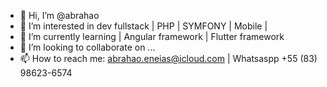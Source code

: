 - 👋 Hi, I’m @abrahao
- 👀 I’m interested in dev fullstack | PHP | SYMFONY | Mobile |
- 🌱 I’m currently learning | Angular framework | Flutter framework
- 💞️ I’m looking to collaborate on ...
- 📫 How to reach me: abrahao.eneias@icloud.com | 
                      Whatsaspp +55 (83) 98623-6574

<!---
abrahao/abrahao is a ✨ special ✨ repository because its `README.md` (this file) appears on your GitHub profile.
You can click the Preview link to take a look at your changes.
--->

